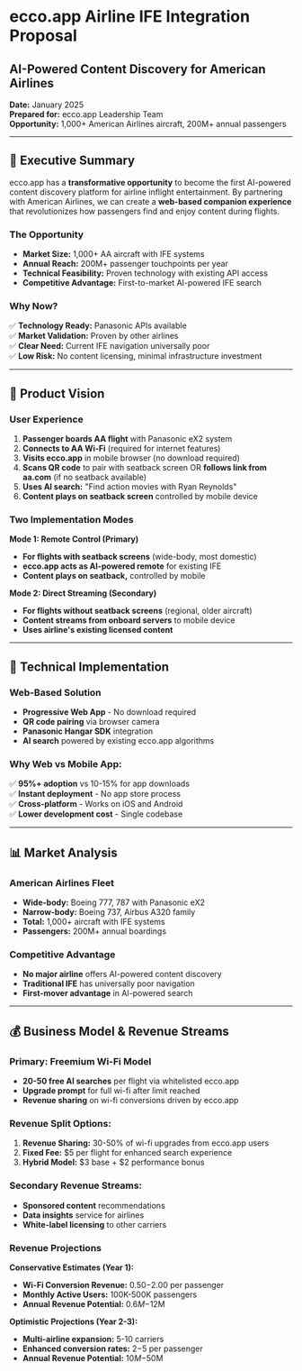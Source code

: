 # ecco.app Airline IFE Integration Proposal
## AI-Powered Content Discovery for American Airlines

**Date:** January 2025  
**Prepared for:** ecco.app Leadership Team  
**Opportunity:** 1,000+ American Airlines aircraft, 200M+ annual passengers

---

## 🎯 **Executive Summary**

ecco.app has a **transformative opportunity** to become the first AI-powered content discovery platform for airline inflight entertainment. By partnering with American Airlines, we can create a **web-based companion experience** that revolutionizes how passengers find and enjoy content during flights.

### **The Opportunity**
- **Market Size:** 1,000+ AA aircraft with IFE systems
- **Annual Reach:** 200M+ passenger touchpoints per year  
- **Technical Feasibility:** Proven technology with existing API access
- **Competitive Advantage:** First-to-market AI-powered IFE search

### **Why Now?**
✅ **Technology Ready:** Panasonic APIs available  
✅ **Market Validation:** Proven by other airlines  
✅ **Clear Need:** Current IFE navigation universally poor  
✅ **Low Risk:** No content licensing, minimal infrastructure investment

---

## 🚀 **Product Vision**

### **User Experience**
1. **Passenger boards AA flight** with Panasonic eX2 system
2. **Connects to AA Wi-Fi** (required for internet features)
3. **Visits ecco.app** in mobile browser (no download required)
4. **Scans QR code** to pair with seatback screen OR **follows link from aa.com** (if no seatback available)
5. **Uses AI search:** "Find action movies with Ryan Reynolds"
6. **Content plays on seatback screen** controlled by mobile device

### **Two Implementation Modes**

**Mode 1: Remote Control (Primary)**
- **For flights with seatback screens** (wide-body, most domestic)
- **ecco.app acts as AI-powered remote** for existing IFE
- **Content plays on seatback,** controlled by mobile

**Mode 2: Direct Streaming (Secondary)**  
- **For flights without seatback screens** (regional, older aircraft)
- **Content streams from onboard servers** to mobile device
- **Uses airline's existing licensed content**

---

## 🔧 **Technical Implementation**

### **Web-Based Solution**
- **Progressive Web App** - No download required
- **QR code pairing** via browser camera
- **Panasonic Hangar SDK** integration
- **AI search** powered by existing ecco.app algorithms

### **Why Web vs Mobile App:**
✅ **95%+ adoption** vs 10-15% for app downloads  
✅ **Instant deployment** - No app store process  
✅ **Cross-platform** - Works on iOS and Android  
✅ **Lower development cost** - Single codebase

---

## 📊 **Market Analysis**

### **American Airlines Fleet**
- **Wide-body:** Boeing 777, 787 with Panasonic eX2
- **Narrow-body:** Boeing 737, Airbus A320 family  
- **Total:** 1,000+ aircraft with IFE systems
- **Passengers:** 200M+ annual boardings

### **Competitive Advantage**
- **No major airline** offers AI-powered content discovery
- **Traditional IFE** has universally poor navigation
- **First-mover advantage** in AI-powered search

---

## 💰 **Business Model & Revenue Streams**

### **Primary: Freemium Wi-Fi Model**
- **20-50 free AI searches** per flight via whitelisted ecco.app
- **Upgrade prompt** for full wi-fi after limit reached
- **Revenue sharing** on wi-fi conversions driven by ecco.app

### **Revenue Split Options:**
1. **Revenue Sharing:** 30-50% of wi-fi upgrades from ecco.app users
2. **Fixed Fee:** $5 per flight for enhanced search experience  
3. **Hybrid Model:** $3 base + $2 performance bonus

### **Secondary Revenue Streams:**
- **Sponsored content** recommendations
- **Data insights** service for airlines
- **White-label licensing** to other carriers

### **Revenue Projections**

**Conservative Estimates (Year 1):**
- **Wi-Fi Conversion Revenue:** $0.50-$2.00 per passenger
- **Monthly Active Users:** 100K-500K passengers  
- **Annual Revenue Potential:** $0.6M-$12M

**Optimistic Projections (Year 2-3):**
- **Multi-airline expansion:** 5-10 carriers
- **Enhanced conversion rates:** $2-$5 per passenger
- **Annual Revenue Potential:** $10M-$50M 